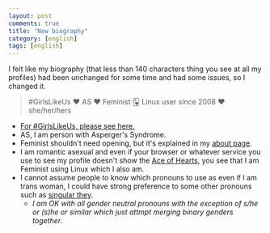 ```yaml
---
layout: post
comments: true
title: "New biography"
category: [english]
tags: [english]
---
```


I felt like my biography (that less than 140 characters thing you see at
all my profiles) had been unchanged for some time and had some issues, so
I changed it.

> \#GirlsLikeUs ♥ AS ♥ Feminist 🂱 Linux user since 2008 ♥ she/her/hers

* [For #GirlsLikeUs, please see here.](http://janetmock.com/2012/05/28/twitter-girlslikeus-campaign-for-trans-women/)
* AS, I am person with Asperger's Syndrome.
* Feminist shouldn't need opening, but it's explained in my [about page].
* I am romantic asexual and even if your browser or whatever service you
  use to see my profile doesn't show the [Ace of Hearts], you see that I
  am Feminist using Linux which I also am.
* I cannot assume people to know which pronouns to use as even if I am
  trans woman, I could have strong preference to some other pronouns
  such as [singular they](https://en.wikipedia.org/wiki/Singular_they).
    * *I am OK with all gender neutral pronouns with the exception of
       s/he or (s)he or similar which just attmpt merging binary genders
       together.*

[about page]:../../../../about.html
[Ace of Hearts]:http://www.asexuality.org/wiki/index.php?title=Asexual_slang#Ace

